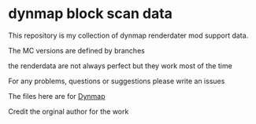 # dynmap block scan data
This repository is my collection of dynmap renderdater mod support data.

The MC versions are defined by branches

the renderdata are not always perfect but they work most of the time 

For any problems, questions or suggestions please write an issues

The files here are for [Dynmap](https://github.com/webbukkit/dynmap "the dynmap git repository")

Credit the orginal author for the work